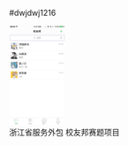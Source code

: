 #dwjdwj1216
<div>
<img src="https://github.com/dwjdwj1216/xiaoYouBang/blob/master/main.gif" width="20%">
</div>
浙江省服务外包 校友邦赛题项目
